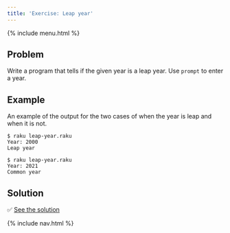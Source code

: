 ```yaml
---
title: 'Exercise: Leap year'
---
```


{% include menu.html %}

## Problem

Write a program that tells if the given year is a leap year. Use `prompt` to enter a year.

## Example

An example of the output for the two cases of when the year is leap and when it is not.

```console
$ raku leap-year.raku
Year: 2000
Leap year

$ raku leap-year.raku
Year: 2021
Common year
```

## Solution

✅ [See the solution](solution)

{% include nav.html %}
